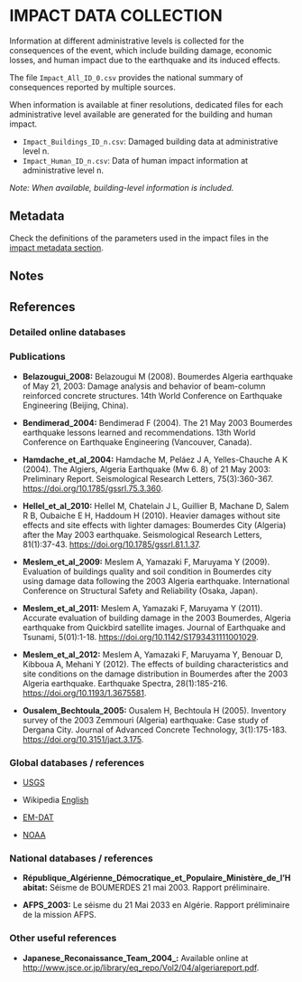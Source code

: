 # IMPACT DATA COLLECTION


Information at different administrative levels is collected for the consequences of the event, 
which include building damage, economic losses, and human impact due to the earthquake and its induced effects.

The file `Impact_All_ID_0.csv` provides the national summary of consequences reported by multiple sources.

When information is available at finer resolutions, dedicated files for each administrative level
available are generated for the building and human impact.

- `Impact_Buildings_ID_n.csv`: Damaged building data at administrative level n.
- `Impact_Human_ID_n.csv`: Data of human impact information at administrative level n.

_Note: When available, building-level information is included._


## Metadata

Check the definitions of the parameters used in the impact files in the [impact metadata section](https://gitlab.openquake.org/risk/ecd/-/blob/main/metadata.md#impact-data).


## Notes


## References


### Detailed online databases


### Publications

- **Belazougui_2008:** Belazougui M (2008). Boumerdes Algeria earthquake of May 21, 2003: Damage analysis and behavior of beam-column reinforced concrete structures. 14th World Conference on Earthquake Engineering (Beijing, China).

- **Bendimerad_2004:** Bendimerad F (2004). The 21 May 2003 Boumerdes earthquake lessons learned and recommendations. 13th World Conference on Earthquake Engineering (Vancouver, Canada).

- **Hamdache_et_al_2004:** Hamdache M, Peláez J A, Yelles-Chauche A K (2004). The Algiers, Algeria Earthquake (Mw 6. 8) of 21 May 2003: Preliminary Report. Seismological Research Letters, 75(3):360-367. https://doi.org/10.1785/gssrl.75.3.360.

- **Hellel_et_al_2010:** Hellel M, Chatelain J L, Guillier B, Machane D, Salem R B, Oubaiche E H, Haddoum H (2010). Heavier damages without site effects and site effects with lighter damages: Boumerdes City (Algeria) after the May 2003 earthquake. Seismological Research Letters, 81(1):37-43. https://doi.org/10.1785/gssrl.81.1.37.

- **Meslem_et_al_2009:** Meslem A, Yamazaki F, Maruyama Y (2009). Evaluation of buildings quality and soil condition in Boumerdes city using damage data following the 2003 Algeria earthquake. International Conference on Structural Safety and Reliability (Osaka, Japan).

- **Meslem_et_al_2011:** Meslem A, Yamazaki F, Maruyama Y (2011). Accurate evaluation of building damage in the 2003 Boumerdes, Algeria earthquake from Quickbird satellite images. Journal of Earthquake and Tsunami, 5(01):1-18. https://doi.org/10.1142/S1793431111001029.

- **Meslem_et_al_2012:** Meslem A, Yamazaki F, Maruyama Y, Benouar D, Kibboua A, Mehani Y (2012). The effects of building characteristics and site conditions on the damage distribution in Boumerdes after the 2003 Algeria earthquake. Earthquake Spectra, 28(1):185-216. https://doi.org/10.1193/1.3675581.

- **Ousalem_Bechtoula_2005:** Ousalem H, Bechtoula H (2005). Inventory survey of the 2003 Zemmouri (Algeria) earthquake: Case study of Dergana City. Journal of Advanced Concrete Technology, 3(1):175-183. https://doi.org/10.3151/jact.3.175.

### Global databases / references

- [USGS](https://earthquake.usgs.gov/earthquakes/eventpage/usp000bxpg/executive)

- Wikipedia [English](https://en.wikipedia.org/wiki/2003_Boumerdès_earthquake)

- [EM-DAT](https://public.emdat.be/data)

- [NOAA](https://www.ngdc.noaa.gov/hazel/view/hazards/earthquake/event-more-info/5694)

### National databases / references

- **République_Algérienne_Démocratique_et_Populaire_Ministère_de_l’Habitat:** Séisme de BOUMERDES 21 mai 2003. Rapport préliminaire.

- **AFPS_2003:** Le séisme du 21 Mai 2033 en Algérie. Rapport préliminaire de la mission AFPS.

### Other useful references

- **Japanese_Reconaissance_Team_2004_:** Available online at http://www.jsce.or.jp/library/eq_repo/Vol2/04/algeriareport.pdf.